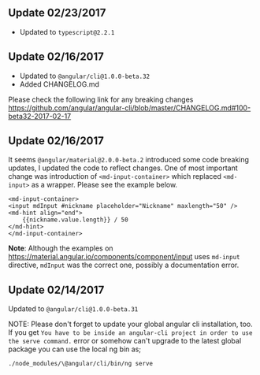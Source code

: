 ## Update 02/23/2017
- Updated to `typescript@2.2.1`

## Update 02/16/2017
- Updated to `@angular/cli@1.0.0-beta.32`
- Added CHANGELOG.md 

Please check the following link for any breaking changes
https://github.com/angular/angular-cli/blob/master/CHANGELOG.md#100-beta32-2017-02-17


## Update 02/16/2017
It seems `@angular/material@2.0.0-beta.2` introduced some code breaking updates, I updated the code to reflect changes. One of most important change was introduction of `<md-input-container>` which replaced `<md-input>` as a wrapper. Please see the example below.

    <md-input-container>
    <input mdInput #nickname placeholder="Nickname" maxlength="50" />
    <md-hint align="end">
        {{nickname.value.length}} / 50
    </md-hint>
    </md-input-container>

**Note**: Although the examples on https://material.angular.io/components/component/input uses `md-input` directive, `mdInput` was the correct one, possibly a documentation error.

## Update 02/14/2017
Updated to `@angular/cli@1.0.0-beta.31`

NOTE: Please don't forget to update your global angular cli installation, too. If you get `You have to be inside an angular-cli project in order to use the serve command.` error or somehow can't upgrade to the latest global package you can use the local ng bin as;

    ./node_modules/\@angular/cli/bin/ng serve